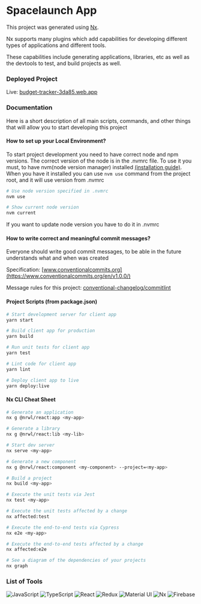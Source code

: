 # Spacelaunch App

This project was generated using [Nx](https://nx.dev).

Nx supports many plugins which add capabilities for developing different types of applications and different tools.

These capabilities include generating applications, libraries, etc as well as the devtools to test, and build projects as well.

### Deployed Project

Live: [budget-tracker-3da85.web.app](https://spacelaunch-9d930.web.app/)

### Documentation

Here is a short description of all main scripts, commands, and other things that will allow you to start developing this project

#### How to set up your Local Environment?

To start project development you need to have correct node and npm versions. The correct version of the node is in the .nvmrc file. To use it you must, to have nvm(node version manager) installed [(installation guide)](https://github.com/nvm-sh/nvm#installing-and-updating). When you have it installed you can use `nvm use` command from the project root, and it will use version from .nvmrc

```bash
# Use node version specified in .nvmrc
nvm use

# Show current node version
nvm current
```

If you want to update node version you have to do it in .nvmrc

#### How to write correct and meaningful commit messages?

Everyone should write good commit messages, to be able in the future understands what and when was created

Specification: [www.conventionalcommits.org](https://www.conventionalcommits.org/en/v1.0.0/)

Message rules for this project: [conventional-changelog/commitlint](https://github.com/conventional-changelog/commitlint#what-is-commitlint)

#### Project Scripts (from package.json)

```bash
# Start development server for client app
yarn start

# Build client app for production
yarn build

# Run unit tests for client app
yarn test

# Lint code for client app
yarn lint

# Deploy client app to live
yarn deploy:live
```

#### Nx CLI Cheat Sheet

```bash
# Generate an application
nx g @nrwl/react:app <my-app>

# Generate a library
nx g @nrwl/react:lib <my-lib>

# Start dev server
nx serve <my-app>

# Generate a new component
nx g @nrwl/react:component <my-component> --project=<my-app>

# Build a project
nx build <my-app>

# Execute the unit tests via Jest
nx test <my-app>

# Execute the unit tests affected by a change
nx affected:test

# Execute the end-to-end tests via Cypress
nx e2e <my-app>

# Execute the end-to-end tests affected by a change
nx affected:e2e

# See a diagram of the dependencies of your projects
nx graph
```

### List of Tools

![JavaScript](https://img.shields.io/badge/JavaScript-F7DF1E?style=for-the-badge&logo=javascript&logoColor=black)
![TypeScript](https://img.shields.io/badge/TypeScript-007ACC?style=for-the-badge&logo=typescript&logoColor=white)
![React](https://img.shields.io/badge/React-20232A?style=for-the-badge&logo=react&logoColor=61DAFB)
![Redux](https://img.shields.io/badge/Redux-593D88?style=for-the-badge&logo=redux&logoColor=white)
![Material UI](https://img.shields.io/badge/Material--UI-0081CB?style=for-the-badge&logo=mui&logoColor=white)
![Nx](https://img.shields.io/badge/workspace-143157?style=for-the-badge&logo=NX&logoColor=white)
![Firebase](https://img.shields.io/badge/Firebase-FFCB2B?style=for-the-badge&logo=firebase&logoColor=333333)
